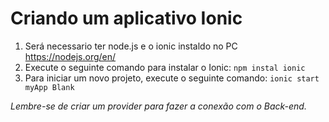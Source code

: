 # Criando um aplicativo Ionic

 1. Será necessario ter node.js e o ionic instaldo no PC
https://nodejs.org/en/
 2. Execute o seguinte comando para instalar o Ionic:
`npm instal ionic`
 3. Para iniciar um novo projeto, execute o seguinte comando: 
`ionic start myApp Blank`

*Lembre-se de criar um provider para fazer a conexão com o Back-end.*
